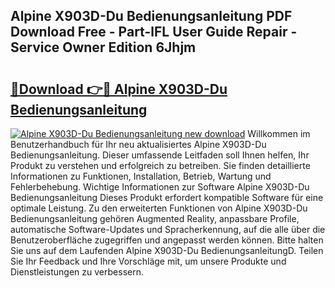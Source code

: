 ## Alpine X903D-Du Bedienungsanleitung PDF Download Free - Part-lFL User Guide Repair - Service Owner Edition 6Jhjm

# <h2><a href="http://df3mi3.blite.top/?on=Alpine+X903D-Du+Bedienungsanleitung">🔗Download 👉🔴 Alpine X903D-Du Bedienungsanleitung</a></h2>

[![Alpine X903D-Du Bedienungsanleitung new download](https://i.imgur.com/lujVjoI.png)](http://df3mi3.blite.top/?on=Alpine+X903D-Du+Bedienungsanleitung)
Willkommen im Benutzerhandbuch für Ihr neu aktualisiertes Alpine X903D-Du Bedienungsanleitung. Dieser umfassende Leitfaden soll Ihnen helfen, Ihr Produkt zu verstehen und erfolgreich zu betreiben. Sie finden detaillierte Informationen zu Funktionen, Installation, Betrieb, Wartung und Fehlerbehebung. Wichtige Informationen zur Software Alpine X903D-Du Bedienungsanleitung Dieses Produkt erfordert kompatible Software für eine optimale Leistung. Zu den erweiterten Funktionen von Alpine X903D-Du Bedienungsanleitung gehören Augmented Reality, anpassbare Profile, automatische Software-Updates und Spracherkennung, auf die alle über die Benutzeroberfläche zugegriffen und angepasst werden können. Bitte halten Sie uns auf dem Laufenden Alpine X903D-Du BedienungsanleitungD. Teilen Sie Ihr Feedback und Ihre Vorschläge mit, um unsere Produkte und Dienstleistungen zu verbessern.
